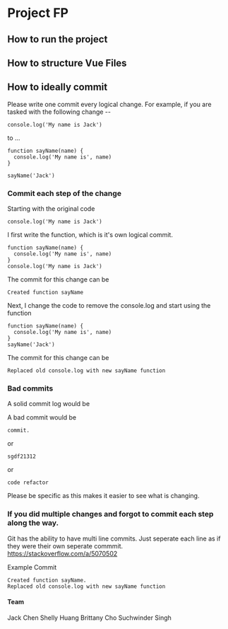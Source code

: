 # Project FP

## How to run the project


## How to structure Vue Files

## How to ideally commit
Please write one commit every logical change. For example, if you are tasked with the following change --
```
console.log('My name is Jack')
```
to ...
```
function sayName(name) {
  console.log('My name is', name)
}

sayName('Jack')
```

### Commit each step of the change
Starting with the original code
```
console.log('My name is Jack')
```
I first write the function, which is it's own logical commit.
```
function sayName(name) {
  console.log('My name is', name)
}
console.log('My name is Jack')
```
The commit for this change can be
```
Created function sayName
```
Next, I change the code to remove the console.log and start using the function
```
function sayName(name) {
  console.log('My name is', name)
}
sayName('Jack')
```
The commit for this change can be
```
Replaced old console.log with new sayName function
```

### Bad commits
A solid commit log would be

A bad commit would be
```
commit.
```
or
```
sgdf21312
```
or
```
code refactor
```

Please be specific as this makes it easier to see what is changing.

### If you did multiple changes and forgot to commit each step along the way.
Git has the ability to have multi line commits. Just seperate each line as if they were their own seperate commmit.
https://stackoverflow.com/a/5070502

Example Commit
```
Created function sayName.
Replaced old console.log with new sayName function
```
#### Team
Jack Chen
Shelly Huang
Brittany Cho
Suchwinder Singh
